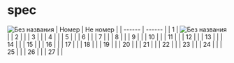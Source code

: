 # spec

![Без названия](https://github.com/OlegAnanin/spec/assets/145833454/624d7d80-689a-4509-858e-13442be4098e)
| Номер | Не номер |
| ------ | ------ |
| 1 | ![Без названия](https://github.com/OlegAnanin/spec/assets/145833454/624d7d80-689a-4509-858e-13442be4098e) |
| 2 |  |
| 3 |  |
| 4 |  |
| 5 |  |
| 6 |  |
| 7 |  |
| 8 |  |
| 9 |  |
| 10 |  |
| 11 |  |
| 12 |  |
| 13 |  |
| 14 |  |
| 15 |  |
| 16 |  |
| 17 |  |
| 18 |  |
| 19 |  |
| 20 |  |
| 21 |  |
| 22 |  |
| 23 |  |
| 24 |  |
| 25 |  |
| 26 |  |
| 27 |  |
